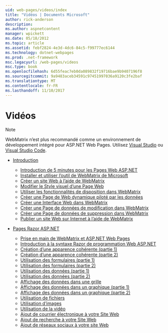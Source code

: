 ```yaml
---
uid: web-pages/videos/index
title: "Vidéos | Documents Microsoft"
author: rick-anderson
description: 
ms.author: aspnetcontent
manager: wpickett
ms.date: 05/18/2012
ms.topic: article
ms.assetid: febf2824-4e3d-4dc6-84c5-f99777ec6144
ms.technology: dotnet-webpages
ms.prod: .net-framework
msc.legacyurl: /web-pages/videos
msc.type: book
ms.openlocfilehash: 6d55feac7eb0da089832f19716bae9b9407196f8
ms.sourcegitcommit: 9a9483aceb34591c97451997036a9120c3fe2baf
ms.translationtype: MT
ms.contentlocale: fr-FR
ms.lasthandoff: 11/10/2017
---
```

<a name="videos"></a>Vidéos
====================

> [!NOTE] 
> WebMatrix n’est plus recommandé comme un environnement de développement intégré pour ASP.NET Web Pages. Utilisez [Visual Studio](xref:aspnet/web-pages/overview/getting-started/program-asp-net-web-pages-in-visual-studio) ou [Visual Studio Code](https://code.visualstudio.com/).

- [Introduction](introduction/index.md)

    - [Introduction de 5 minutes pour les Pages Web ASP.NET](introduction/5-minute-introduction-to-aspnet-web-pages.md)
    - [Installer et utiliser l’outil de WebMatrix de Microsoft](introduction/install-and-use-the-microsoft-webmatrix-tool.md)
    - [Créer un site Web à l’aide de WebMatrix](introduction/create-a-website-using-webmatrix.md)
    - [Modifier le Style visuel d’une Page Web](introduction/change-the-visual-style-of-a-web-page.md)
    - [Utiliser les fonctionnalités de disposition dans WebMatrix](introduction/use-the-layout-features-in-webmatrix.md)
    - [Créer une Page de Web dynamique piloté par les données](introduction/create-a-data-driven-dynamic-web-page.md)
    - [Créer une Interface Web dans WebMatrix](introduction/create-a-web-interface-in-webmatrix.md)
    - [Créer une Page de données de modification dans WebMatrix](introduction/create-an-edit-data-page-in-webmatrix.md)
    - [Créer une Page de données de suppression dans WebMatrix](introduction/create-a-delete-data-page-in-webmatrix.md)
    - [Publier un site Web sur Internet à l’aide de WebMatrix](introduction/publish-a-website-to-the-internet-using-webmatrix.md)
- [Pages Razor ASP.NET](aspnet-razor-pages/index.md)

    - [Prise en main de WebMatrix et ASP.NET Web Pages](aspnet-razor-pages/getting-started-with-webmatrix-and-aspnet-web-pages.md)
    - [Introduction à la syntaxe Razor de programmation Web ASP.NET](aspnet-razor-pages/introduction-to-aspnet-web-programming-using-the-razor-syntax.md)
    - [Création d’une apparence cohérente (partie 1)](aspnet-razor-pages/creating-a-consistent-look-part-1.md)
    - [Création d’une apparence cohérente (partie 2)](aspnet-razor-pages/creating-a-consistent-look-part-2.md)
    - [Utilisation des formulaires (partie 1)](aspnet-razor-pages/working-with-forms-part-1.md)
    - [Utilisation des formulaires (partie 2)](aspnet-razor-pages/working-with-forms-part-2.md)
    - [Utilisation des données (partie 1)](aspnet-razor-pages/working-with-data-part-1.md)
    - [Utilisation des données (partie 2)](aspnet-razor-pages/working-with-data-part-2.md)
    - [Affichage des données dans une grille](aspnet-razor-pages/displaying-data-in-a-grid.md)
    - [Affichage des données dans un graphique (partie 1)](aspnet-razor-pages/displaying-data-in-a-chart-part-1.md)
    - [Affichage des données dans un graphique (partie 2)](aspnet-razor-pages/displaying-data-in-a-chart-part-2.md)
    - [Utilisation de fichiers](aspnet-razor-pages/working-with-files.md)
    - [Utilisation d’images](aspnet-razor-pages/working-with-images.md)
    - [Utilisation de la vidéo](aspnet-razor-pages/working-with-video.md)
    - [Ajout de courrier électronique à votre Site Web](aspnet-razor-pages/adding-email-to-your-web-site.md)
    - [Ajout de recherche à votre Site Web](aspnet-razor-pages/adding-search-to-your-web-site.md)
    - [Ajout de réseaux sociaux à votre site Web](aspnet-razor-pages/adding-social-networking-to-your-website.md)
